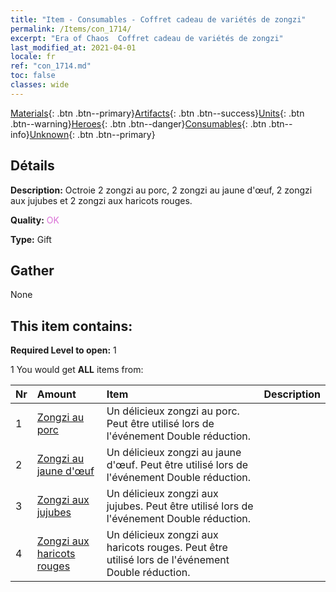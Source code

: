 ```yaml
---
title: "Item - Consumables - Coffret cadeau de variétés de zongzi"
permalink: /Items/con_1714/
excerpt: "Era of Chaos  Coffret cadeau de variétés de zongzi"
last_modified_at: 2021-04-01
locale: fr
ref: "con_1714.md"
toc: false
classes: wide
---
```

 [Materials](/fr/Items/){: .btn .btn--primary}[Artifacts](/fr/Items/Artifacts/){: .btn .btn--success}[Units](/fr/Items/Units/){: .btn .btn--warning}[Heroes](/fr/Items/Heroes/){: .btn .btn--danger}[Consumables](/fr/Items/Consumables/){: .btn .btn--info}[Unknown](/fr/Items/Unknown/){: .btn .btn--primary}

## Détails
 **Description:** Octroie 2 zongzi au porc, 2 zongzi au jaune d'œuf, 2 zongzi aux jujubes et 2 zongzi aux haricots rouges.

 **Quality:** <span style="color: #DA70D6">OK</span>

 **Type:** Gift

## Gather

  None

## This item contains:

 **Required Level to open:** 1

 1 You would get **ALL** items  from:

  | Nr | Amount |     Item    | Description |
  |:---|:-------|:------------|:-----------:|
  | 1 | [Zongzi au porc](/fr/Items/con_542/) | Un délicieux zongzi au porc. Peut être utilisé lors de l'événement Double réduction. | 
  | 2 | [Zongzi au jaune d'œuf](/fr/Items/con_543/) | Un délicieux zongzi au jaune d'œuf. Peut être utilisé lors de l'événement Double réduction. | 
  | 3 | [Zongzi aux jujubes](/fr/Items/con_544/) | Un délicieux zongzi aux jujubes. Peut être utilisé lors de l'événement Double réduction. | 
  | 4 | [Zongzi aux haricots rouges](/fr/Items/con_545/) | Un délicieux zongzi aux haricots rouges. Peut être utilisé lors de l'événement Double réduction. | 
